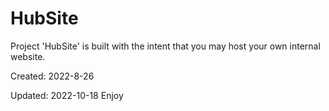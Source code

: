 # HubSite
Project 'HubSite' is built with the intent that you may host your own internal website.

  Created: 2022-8-26

  Updated: 2022-10-18
Enjoy
